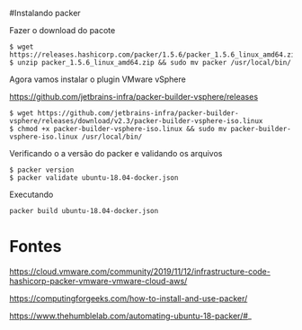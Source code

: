 
#Instalando packer

Fazer o download do pacote 
``` 
$ wget https://releases.hashicorp.com/packer/1.5.6/packer_1.5.6_linux_amd64.zip
$ unzip packer_1.5.6_linux_amd64.zip && sudo mv packer /usr/local/bin/
```


Agora vamos instalar o plugin VMware vSphere

https://github.com/jetbrains-infra/packer-builder-vsphere/releases

```
$ wget https://github.com/jetbrains-infra/packer-builder-vsphere/releases/download/v2.3/packer-builder-vsphere-iso.linux
$ chmod +x packer-builder-vsphere-iso.linux && sudo mv packer-builder-vsphere-iso.linux /usr/local/bin/
```
Verificando o a versão do packer e validando os arquivos

```
$ packer version
$ packer validate ubuntu-18.04-docker.json
```

Executando

```
packer build ubuntu-18.04-docker.json
```


# Fontes
https://cloud.vmware.com/community/2019/11/12/infrastructure-code-hashicorp-packer-vmware-vmware-cloud-aws/

https://computingforgeeks.com/how-to-install-and-use-packer/

https://www.thehumblelab.com/automating-ubuntu-18-packer/#_